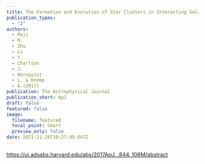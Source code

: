 ```yaml
---
title: The Formation and Evolution of Star Clusters in Interacting Galaxies
publication_types:
  - "2"
authors:
  - Maji
  - M.
  - Zhu
  - Li
  - Y.
  - Charlton
  - J.
  - Hernquist
  - L. & Knebe
  - A.(2017)
publication: The Astrophysical Journal
publication_short: ApJ
draft: false
featured: false
image:
  filename: featured
  focal_point: Smart
  preview_only: false
date: 2021-11-26T10:27:49.647Z
---
```

<https://ui.adsabs.harvard.edu/abs/2017ApJ...844..108M/abstract>